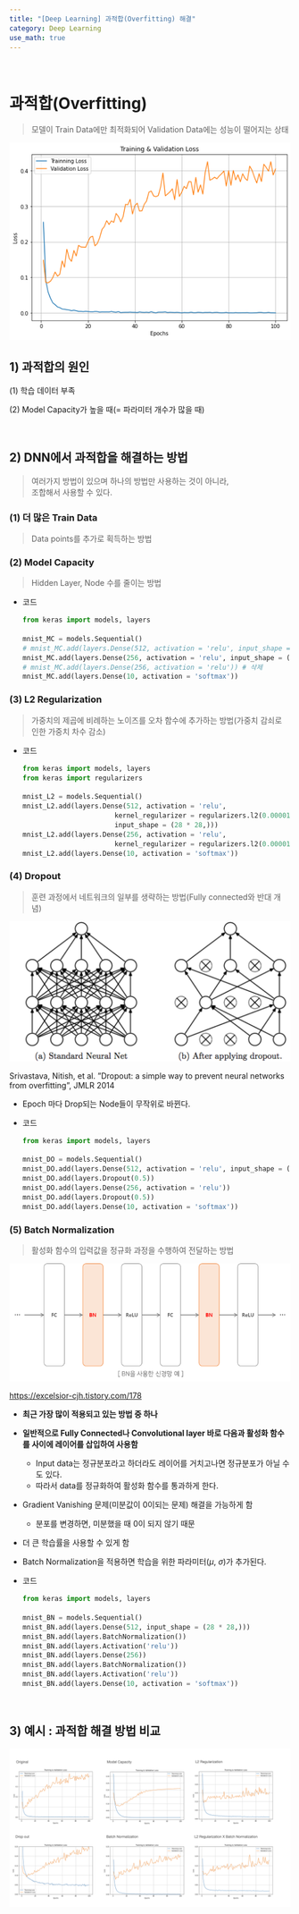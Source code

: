 ```yaml
---
title: "[Deep Learning] 과적합(Overfitting) 해결"
category: Deep Learning
use_math: true
---
```


<br>

# 과적합(Overfitting)
> 모델이 Train Data에만 최적화되어 Validation Data에는 성능이 떨어지는 상태

![](/assets/images/posts/dl/original.png)

## 1) 과적합의 원인

(1) 학습 데이터 부족

(2) Model Capacity가 높을 때(= 파라미터 개수가 많을 때)

<br>

## 2) DNN에서 과적합을 해결하는 방법
> 여러가지 방법이 있으며 하나의 방법만 사용하는 것이 아니라,<br>
> 조합해서 사용할 수 있다.

### (1) 더 많은 Train Data
> Data points를 추가로 획득하는 방법

### (2) Model Capacity
> Hidden Layer, Node 수를 줄이는 방법

- 코드
  
  ```python
  from keras import models, layers
  
  mnist_MC = models.Sequential()
  # mnist_MC.add(layers.Dense(512, activation = 'relu', input_shape = (28 * 28,))) 
  mnist_MC.add(layers.Dense(256, activation = 'relu', input_shape = (28 * 28,))) # 노드 개수 줄이기
  # mnist_MC.add(layers.Dense(256, activation = 'relu')) # 삭제
  mnist_MC.add(layers.Dense(10, activation = 'softmax'))
  ```

### (3) L2 Regularization
> 가중치의 제곱에 비례하는 노이즈를 오차 함수에 추가하는 방법(가중치 감쇠로 인한 가중치 차수 감소)

- 코드

  ```python
  from keras import models, layers
  from keras import regularizers
  
  mnist_L2 = models.Sequential()
  mnist_L2.add(layers.Dense(512, activation = 'relu', 
                         kernel_regularizer = regularizers.l2(0.00001), 
                         input_shape = (28 * 28,)))
  mnist_L2.add(layers.Dense(256, activation = 'relu',
                         kernel_regularizer = regularizers.l2(0.00001)))
  mnist_L2.add(layers.Dense(10, activation = 'softmax'))
  ```

### (4) Dropout
> 훈련 과정에서 네트워크의 일부를 생략하는 방법(Fully connected와 반대 개념)

![](/assets/images/posts/dl/algorithm_dropout.png)

Srivastava, Nitish, et al. ”Dropout: a simple way to prevent neural networks from
overfitting”, JMLR 2014

- Epoch 마다 Drop되는 Node들이 무작위로 바뀐다.

- 코드
  
  ```python
  from keras import models, layers
  
  mnist_DO = models.Sequential()
  mnist_DO.add(layers.Dense(512, activation = 'relu', input_shape = (28 * 28,)))
  mnist_DO.add(layers.Dropout(0.5))
  mnist_DO.add(layers.Dense(256, activation = 'relu'))
  mnist_DO.add(layers.Dropout(0.5))
  mnist_DO.add(layers.Dense(10, activation = 'softmax'))
  ```

### (5) Batch Normalization
> 활성화 함수의 입력값을 정규화 과정을 수행하여 전달하는 방법

![](/assets/images/posts/dl/algorithm_bn.png)

https://excelsior-cjh.tistory.com/178

- **최근 가장 많이 적용되고 있는 방법 중 하나**
- **일반적으로 Fully Connected나 Convolutional layer 바로 다음과 활성화 함수를 사이에 레이어를 삽입하여 사용함**
  - Input data는 정규분포라고 하더라도 레이어를 거치고나면 정규분포가 아닐 수도 있다.
  - 따라서 data를 정규화하여 활성화 함수를 통과하게 한다. 
- Gradient Vanishing 문제(미분값이 0이되는 문제) 해결을 가능하게 함
  - 분포를 변경하면, 미분했을 때 0이 되지 않기 때문
- 더 큰 학습률을 사용할 수 있게 함
- Batch Normalization을 적용하면 학습을 위한 파라미터($\mu,\ \sigma$)가 추가된다.

- 코드

  ```python
  from keras import models, layers
  
  mnist_BN = models.Sequential()
  mnist_BN.add(layers.Dense(512, input_shape = (28 * 28,)))
  mnist_BN.add(layers.BatchNormalization())
  mnist_BN.add(layers.Activation('relu'))
  mnist_BN.add(layers.Dense(256))
  mnist_BN.add(layers.BatchNormalization())
  mnist_BN.add(layers.Activation('relu'))
  mnist_BN.add(layers.Dense(10, activation = 'softmax'))
  ``` 

<br>

## 3) 예시 : 과적합 해결 방법 비교 

![](/assets/images/posts/dl/dl_overfitting.png)

<br>